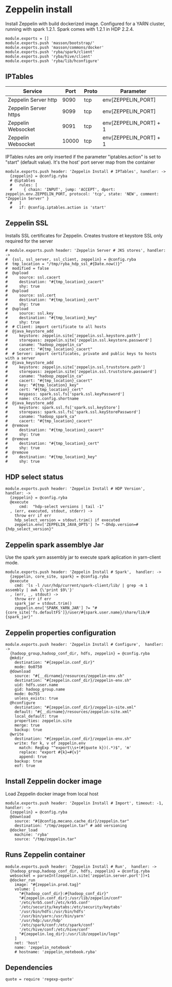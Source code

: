 # Zeppelin install

Install Zeppelin with build dockerized image.
Configured for a YARN  cluster, running with spark 1.2.1.
Spark comes with 1.2.1 in HDP 2.2.4.

    module.exports = []
    module.exports.push 'masson/bootstrap/'
    module.exports.push 'masson/commons/docker'
    module.exports.push 'ryba/spark/client'
    module.exports.push 'ryba/hive/client'
    module.exports.push 'ryba/lib/hconfigure'

## IPTables

| Service                 | Port  | Proto | Parameter                |
|-------------------------|-------|-------|--------------------------|
| Zeppelin Server http    | 9090  | tcp   | env[ZEPPELIN_PORT]       |
| Zeppelin Server https   | 9099  | tcp   | env[ZEPPELIN_PORT]       |
| Zeppelin Websocket      | 9091  | tcp   | env[ZEPPELIN_PORT] +  1  |
| Zeppelin Websocket      | 10000 | tcp   | env[ZEPPELIN_PORT] +  1  |


IPTables rules are only inserted if the parameter "iptables.action" is set to
"start" (default value).
It's the  host' port server map from the container

    module.exports.push header: 'Zeppelin Install # IPTables', handler: ->
      {zeppelin} = @config.ryba
      # @iptables
      #   rules: [
      #     { chain: 'INPUT', jump: 'ACCEPT', dport: zeppelin.env.ZEPPELIN_PORT, protocol: 'tcp', state: 'NEW', comment: "Zeppelin Server" }
      #   ]
      #   if: @config.iptables.action is 'start'

## Zeppelin SSL

Installs SSL certificates for Zeppelin. Creates trustore et keystore
SSL only required for the server

    # module.exports.push header: 'Zeppelin Server # JKS stores', handler: ->
    #  {ssl, ssl_server, ssl_client, zeppelin} = @config.ryba
    #  tmp_location = "/tmp/ryba_hdp_ssl_#{Date.now()}"
    #  modified = false
    #  @upload
    #     source: ssl.cacert
    #     destination: "#{tmp_location}_cacert"
    #     shy: true
    #  @upload
    #     source: ssl.cert
    #     destination: "#{tmp_location}_cert"
    #     shy: true
    #  @upload
    #     source: ssl.key
    #     destination: "#{tmp_location}_key"
    #     shy: true
    #  # Client: import certificate to all hosts
    #  @java_keystore_add
    #     keystore: zeppelin.site['zeppelin.ssl.keystore.path']
    #     storepass: zeppelin.site['zeppelin.ssl.keystore.password']
    #     caname: "hadoop_zeppelin_ca"
    #     cacert: "#{tmp_location}_cacert"
    #  # Server: import certificates, private and public keys to hosts with a server
    #  @java_keystore_add
    #     keystore: zeppelin.site['zeppelin.ssl.truststore.path']
    #     storepass: zeppelin.site['zeppelin.ssl.truststore.password']
    #     caname: "hadoop_zeppelin_ca"
    #     cacert: "#{tmp_location}_cacert"
    #     key: "#{tmp_location}_key"
    #     cert: "#{tmp_location}_cert"
    #     keypass: spark.ssl.fs['spark.ssl.keyPassword']
    #     name: ctx.config.shortname
    #  @java_keystore_add
    #     keystore: spark.ssl.fs['spark.ssl.keyStore']
    #     storepass: spark.ssl.fs['spark.ssl.keyStorePassword']
    #     caname: "hadoop_spark_ca"
    #     cacert: "#{tmp_location}_cacert"
    #  @remove
    #     destination: "#{tmp_location}_cacert"
    #     shy: true
    #  @remove
    #     destination: "#{tmp_location}_cert"
    #     shy: true
    #  @remove
    #     destination: "#{tmp_location}_key"
    #     shy: true

## HDP select status

    module.exports.push header: 'Zeppelin Install # HDP Version',  handler: ->
      {zeppelin} = @config.ryba
      @execute
          cmd:  "hdp-select versions | tail -1"
      , (err, executed, stdout, stderr) ->
        throw err if err
        hdp_select_version = stdout.trim() if executed
        zeppelin.env['ZEPPELIN_JAVA_OPTS'] ?= "-Dhdp.version=#{hdp_select_version}"

## Zeppelin spark assemblye Jar

Use the spark yarn assembly jar to execute spark aplication in yarn-client mode.

    module.exports.push header: 'Zeppelin Install # Spark',  handler: ->
      {zeppelin, core_site, spark} = @config.ryba
      @execute
        cmd: 'ls -l /usr/hdp/current/spark-client/lib/ | grep -m 1 assembly | awk {\'print $9\'}'
      , (err, _, stdout) ->
        throw err if err
        spark_jar = stdout.trim()
        zeppelin.env['SPARK_YARN_JAR'] ?= "#{core_site['fs.defaultFS']}/user/#{spark.user.name}/share/lib/#{spark_jar}"

## Zeppelin properties configuration
    
    module.exports.push header: 'Zeppelin Install # Configure',  handler: ->
      {hadoop_group,hadoop_conf_dir, hdfs, zeppelin} = @config.ryba
      @mkdir
        destination: "#{zeppelin.conf_dir}"
        mode: 0o0750
      @download
        source: "#{__dirname}/resources/zeppelin-env.sh"
        destination: "#{zeppelin.conf_dir}/zeppelin-env.sh"
        uid: hdfs.user.name
        gid: hadoop_group.name
        mode: 0o755
        unless_exists: true
      @hconfigure
        destination: "#{zeppelin.conf_dir}/zeppelin-site.xml"
        default: "#{__dirname}/resources/zeppelin-site.xml"
        local_default: true
        properties: zeppelin.site
        merge: true
        backup: true
      @write
        destination: "#{zeppelin.conf_dir}/zeppelin-env.sh"
        write: for k, v of zeppelin.env
          match: RegExp "^export\\s+(#{quote k})(.*)$", 'm'
          replace: "export #{k}=#{v}"
          append: true
        backup: true
        eof: true

## Install Zeppelin docker image

Load Zeppelin docker image from local host

    module.exports.push header: 'Zeppelin Install # Import', timeout: -1, handler: ->
      {zeppelin} = @config.ryba
      @download
        source: "#{@config.mecano.cache_dir}/zeppelin.tar"
        destination: "/tmp/zeppelin.tar" # add versioning
      @docker_load
        machine: 'ryba'
        source: "/tmp/zeppelin.tar"

## Runs Zeppelin container 

    module.exports.push header: 'Zeppelin Install # Run',  handler: ->
      {hadoop_group,hadoop_conf_dir, hdfs, zeppelin} = @config.ryba
      websocket = parseInt(zeppelin.site['zeppelin.server.port'])+1
      @docker_run
        image: "#{zeppelin.prod.tag}"
        volume: [
          "#{hadoop_conf_dir}:#{hadoop_conf_dir}"
          "#{zeppelin.conf_dir}:/usr/lib/zeppelin/conf"
          '/etc/krb5.conf:/etc/krb5.conf'
          '/etc/security/keytabs:/etc/security/keytabs'
          '/usr/bin/hdfs:/usr/bin/hdfs'
          '/usr/bin/yarn:/usr/bin/yarn'
          '/usr/hdp:/usr/hdp'
          '/etc/spark/conf:/etc/spark/conf'
          '/etc/hive/conf:/etc/hive/conf'
          "#{zeppelin.log_dir}:/usr/lib/zeppelin/logs"
        ]
        net: 'host'
        name: 'zeppelin_notebook'
        # hostname: 'zeppelin_notebook.ryba'

## Dependencies

    quote = require 'regexp-quote'
